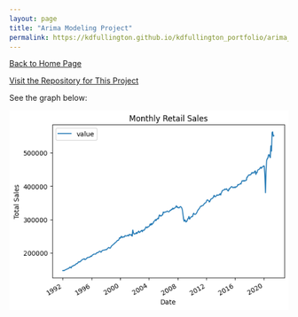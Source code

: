 ```yaml
---
layout: page
title: "Arima Modeling Project"
permalink: https://kdfullington.github.io/kdfullington_portfolio/arima_modeling
---
```


[Back to Home Page](https://kdfullington.github.io/kdfullington_portfolio/)

[Visit the Repository for This Project](https://github.com/kdfullington/kdfullington-portfolio/tree/main/arima_model_retail_sales)

See the graph below:

![Graph](../assets/images/arima_sales_graph.png)